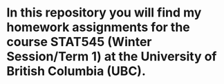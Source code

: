 # In this repository you will find my homework assignments for the course STAT545 (Winter Session/Term 1) at the University of British Columbia (UBC). 




